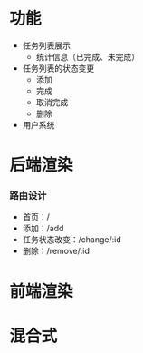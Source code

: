 # 功能

- 任务列表展示
    - 统计信息（已完成、未完成）
- 任务列表的状态变更
    - 添加
    - 完成
    - 取消完成
    - 删除
- 用户系统

# 后端渲染

### 路由设计

- 首页：/
- 添加：/add
- 任务状态改变：/change/:id
- 删除：/remove/:id


# 前端渲染
# 混合式